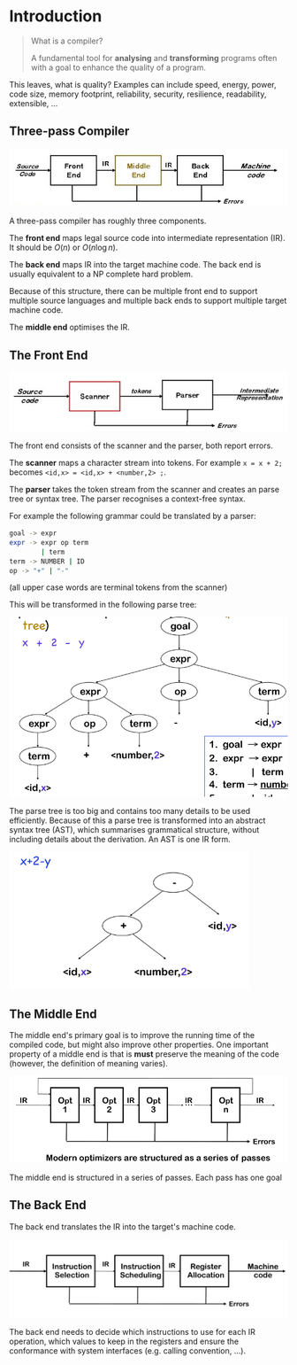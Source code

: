 # Introduction

> What is a compiler?
>
> A fundamental tool for **analysing** and **transforming** programs often with a goal to enhance the quality of a program.

This leaves, what is quality? Examples can include speed, energy, power, code size, memory footprint, reliability, security, resilience, readability, extensible, ...

## Three-pass Compiler

![image-20230825100853811](./res/1_Introduction/image-20230825100853811.png)

A three-pass compiler has roughly three components. 

The **front end** maps legal source code into intermediate representation (IR). It should be $O(n)$ or $O(n \log n)$.

The **back end** maps IR into the target machine code. The back end is usually equivalent to a NP complete hard problem.

Because of this structure, there can be multiple front end to support multiple source languages and multiple back ends to support multiple target machine code.

The **middle end** optimises the IR. 

## The Front End

![image-20230825102151333](./res/1_Introduction/image-20230825102151333.png)

The front end consists of the scanner and the parser, both report errors.

The **scanner** maps a character stream into tokens. For example `x = x + 2;` becomes `<id,x> = <id,x> + <number,2> ;`. 

The **parser** takes the token stream from the scanner and creates an parse tree or syntax tree. The parser recognises a context-free syntax. 

For example the following grammar could be translated by a parser:

```bash
goal -> expr
expr -> expr op term 
		| term
term -> NUMBER | ID
op -> "+" | "-"
```

(all upper case words are terminal tokens from the scanner)

This will be transformed in the following parse tree:

<img src="./res/1_Introduction/image-20230901083236009.png" alt="image-20230901083236009" style="zoom:67%;" />

The parse tree is too big and contains too many details to be used efficiently. Because of this a parse tree is transformed into an abstract syntax tree (AST), which summarises grammatical structure, without including details about the derivation. An AST is one IR form. 

<img src="./res/1_Introduction/image-20230901083158771.png" alt="image-20230901083158771" style="zoom:67%;" />

## The Middle End

The middle end's primary goal is to improve the running time of the compiled code, but might also improve other properties. One important property of a middle end is that is **must** preserve the meaning of the code (however, the definition of meaning varies).

<img src="./res/1_Introduction/image-20230901083301600.png" alt="image-20230901083301600" style="zoom: 67%;" />

The middle end is structured in a series of passes. Each pass has one goal

## The Back End

The back end translates the IR into the target's machine code.

<img src="./res/1_Introduction/image-20230901083317205.png" alt="image-20230901083317205" style="zoom:67%;" />

The back end needs to decide which instructions to use for each IR operation, which values to keep in the registers and ensure the conformance with system interfaces (e.g. calling convention, ...).